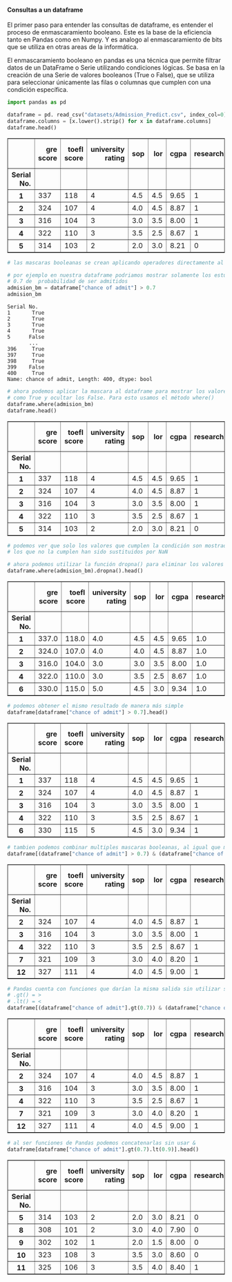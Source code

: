 #### Consultas a un dataframe

El primer paso para entender las consultas de dataframe, es entender el proceso de enmascaramiento booleano. Este es la base de la eficiencia tanto en Pandas como en Numpy. Y es analogo al enmascaramiento de bits que se utiliza en otras areas de la informática.

El enmascaramiento booleano en pandas es una técnica que permite filtrar datos de un DataFrame o Serie utilizando condiciones lógicas. Se basa en la creación de una Serie de valores booleanos (True o False), que se utiliza para seleccionar únicamente las filas o columnas que cumplen con una condición específica.


```python
import pandas as pd

dataframe = pd. read_csv("datasets/Admission_Predict.csv", index_col=0)
dataframe.columns = [x.lower().strip() for x in dataframe.columns]
dataframe.head()
```




<div>
<style scoped>
    .dataframe tbody tr th:only-of-type {
        vertical-align: middle;
    }

    .dataframe tbody tr th {
        vertical-align: top;
    }

    .dataframe thead th {
        text-align: right;
    }
</style>
<table border="1" class="dataframe">
  <thead>
    <tr style="text-align: right;">
      <th></th>
      <th>gre score</th>
      <th>toefl score</th>
      <th>university rating</th>
      <th>sop</th>
      <th>lor</th>
      <th>cgpa</th>
      <th>research</th>
      <th>chance of admit</th>
    </tr>
    <tr>
      <th>Serial No.</th>
      <th></th>
      <th></th>
      <th></th>
      <th></th>
      <th></th>
      <th></th>
      <th></th>
      <th></th>
    </tr>
  </thead>
  <tbody>
    <tr>
      <th>1</th>
      <td>337</td>
      <td>118</td>
      <td>4</td>
      <td>4.5</td>
      <td>4.5</td>
      <td>9.65</td>
      <td>1</td>
      <td>0.92</td>
    </tr>
    <tr>
      <th>2</th>
      <td>324</td>
      <td>107</td>
      <td>4</td>
      <td>4.0</td>
      <td>4.5</td>
      <td>8.87</td>
      <td>1</td>
      <td>0.76</td>
    </tr>
    <tr>
      <th>3</th>
      <td>316</td>
      <td>104</td>
      <td>3</td>
      <td>3.0</td>
      <td>3.5</td>
      <td>8.00</td>
      <td>1</td>
      <td>0.72</td>
    </tr>
    <tr>
      <th>4</th>
      <td>322</td>
      <td>110</td>
      <td>3</td>
      <td>3.5</td>
      <td>2.5</td>
      <td>8.67</td>
      <td>1</td>
      <td>0.80</td>
    </tr>
    <tr>
      <th>5</th>
      <td>314</td>
      <td>103</td>
      <td>2</td>
      <td>2.0</td>
      <td>3.0</td>
      <td>8.21</td>
      <td>0</td>
      <td>0.65</td>
    </tr>
  </tbody>
</table>
</div>




```python
# las mascaras booleanas se crean aplicando operadores directamente al dataframe

# por ejemplo en nuestra dataframe podriamos mostrar solamente los estudiantes con mas de un 
# 0.7 de  probabilidad de ser admitidos
admision_bm = dataframe["chance of admit"] > 0.7
admision_bm
```




    Serial No.
    1       True
    2       True
    3       True
    4       True
    5      False
           ...  
    396     True
    397     True
    398     True
    399    False
    400     True
    Name: chance of admit, Length: 400, dtype: bool




```python
# ahora podemos aplicar la mascara al dataframe para mostrar los valores que han sido marcados
# como True y ocultar los False. Para esto usamos el método where()
dataframe.where(admision_bm)
dataframe.head()
```




<div>
<style scoped>
    .dataframe tbody tr th:only-of-type {
        vertical-align: middle;
    }

    .dataframe tbody tr th {
        vertical-align: top;
    }

    .dataframe thead th {
        text-align: right;
    }
</style>
<table border="1" class="dataframe">
  <thead>
    <tr style="text-align: right;">
      <th></th>
      <th>gre score</th>
      <th>toefl score</th>
      <th>university rating</th>
      <th>sop</th>
      <th>lor</th>
      <th>cgpa</th>
      <th>research</th>
      <th>chance of admit</th>
    </tr>
    <tr>
      <th>Serial No.</th>
      <th></th>
      <th></th>
      <th></th>
      <th></th>
      <th></th>
      <th></th>
      <th></th>
      <th></th>
    </tr>
  </thead>
  <tbody>
    <tr>
      <th>1</th>
      <td>337</td>
      <td>118</td>
      <td>4</td>
      <td>4.5</td>
      <td>4.5</td>
      <td>9.65</td>
      <td>1</td>
      <td>0.92</td>
    </tr>
    <tr>
      <th>2</th>
      <td>324</td>
      <td>107</td>
      <td>4</td>
      <td>4.0</td>
      <td>4.5</td>
      <td>8.87</td>
      <td>1</td>
      <td>0.76</td>
    </tr>
    <tr>
      <th>3</th>
      <td>316</td>
      <td>104</td>
      <td>3</td>
      <td>3.0</td>
      <td>3.5</td>
      <td>8.00</td>
      <td>1</td>
      <td>0.72</td>
    </tr>
    <tr>
      <th>4</th>
      <td>322</td>
      <td>110</td>
      <td>3</td>
      <td>3.5</td>
      <td>2.5</td>
      <td>8.67</td>
      <td>1</td>
      <td>0.80</td>
    </tr>
    <tr>
      <th>5</th>
      <td>314</td>
      <td>103</td>
      <td>2</td>
      <td>2.0</td>
      <td>3.0</td>
      <td>8.21</td>
      <td>0</td>
      <td>0.65</td>
    </tr>
  </tbody>
</table>
</div>




```python
# podemos ver que solo los valores que cumplen la condición son mostrados, mientras que 
# los que no la cumplen han sido sustituidos por NaN

# ahora podemos utilizar la función dropna() para eliminar los valores NaN
dataframe.where(admision_bm).dropna().head()
```




<div>
<style scoped>
    .dataframe tbody tr th:only-of-type {
        vertical-align: middle;
    }

    .dataframe tbody tr th {
        vertical-align: top;
    }

    .dataframe thead th {
        text-align: right;
    }
</style>
<table border="1" class="dataframe">
  <thead>
    <tr style="text-align: right;">
      <th></th>
      <th>gre score</th>
      <th>toefl score</th>
      <th>university rating</th>
      <th>sop</th>
      <th>lor</th>
      <th>cgpa</th>
      <th>research</th>
      <th>chance of admit</th>
    </tr>
    <tr>
      <th>Serial No.</th>
      <th></th>
      <th></th>
      <th></th>
      <th></th>
      <th></th>
      <th></th>
      <th></th>
      <th></th>
    </tr>
  </thead>
  <tbody>
    <tr>
      <th>1</th>
      <td>337.0</td>
      <td>118.0</td>
      <td>4.0</td>
      <td>4.5</td>
      <td>4.5</td>
      <td>9.65</td>
      <td>1.0</td>
      <td>0.92</td>
    </tr>
    <tr>
      <th>2</th>
      <td>324.0</td>
      <td>107.0</td>
      <td>4.0</td>
      <td>4.0</td>
      <td>4.5</td>
      <td>8.87</td>
      <td>1.0</td>
      <td>0.76</td>
    </tr>
    <tr>
      <th>3</th>
      <td>316.0</td>
      <td>104.0</td>
      <td>3.0</td>
      <td>3.0</td>
      <td>3.5</td>
      <td>8.00</td>
      <td>1.0</td>
      <td>0.72</td>
    </tr>
    <tr>
      <th>4</th>
      <td>322.0</td>
      <td>110.0</td>
      <td>3.0</td>
      <td>3.5</td>
      <td>2.5</td>
      <td>8.67</td>
      <td>1.0</td>
      <td>0.80</td>
    </tr>
    <tr>
      <th>6</th>
      <td>330.0</td>
      <td>115.0</td>
      <td>5.0</td>
      <td>4.5</td>
      <td>3.0</td>
      <td>9.34</td>
      <td>1.0</td>
      <td>0.90</td>
    </tr>
  </tbody>
</table>
</div>




```python
# podemos obtener el mismo resultado de manera más simple
dataframe[dataframe["chance of admit"] > 0.7].head()
```




<div>
<style scoped>
    .dataframe tbody tr th:only-of-type {
        vertical-align: middle;
    }

    .dataframe tbody tr th {
        vertical-align: top;
    }

    .dataframe thead th {
        text-align: right;
    }
</style>
<table border="1" class="dataframe">
  <thead>
    <tr style="text-align: right;">
      <th></th>
      <th>gre score</th>
      <th>toefl score</th>
      <th>university rating</th>
      <th>sop</th>
      <th>lor</th>
      <th>cgpa</th>
      <th>research</th>
      <th>chance of admit</th>
    </tr>
    <tr>
      <th>Serial No.</th>
      <th></th>
      <th></th>
      <th></th>
      <th></th>
      <th></th>
      <th></th>
      <th></th>
      <th></th>
    </tr>
  </thead>
  <tbody>
    <tr>
      <th>1</th>
      <td>337</td>
      <td>118</td>
      <td>4</td>
      <td>4.5</td>
      <td>4.5</td>
      <td>9.65</td>
      <td>1</td>
      <td>0.92</td>
    </tr>
    <tr>
      <th>2</th>
      <td>324</td>
      <td>107</td>
      <td>4</td>
      <td>4.0</td>
      <td>4.5</td>
      <td>8.87</td>
      <td>1</td>
      <td>0.76</td>
    </tr>
    <tr>
      <th>3</th>
      <td>316</td>
      <td>104</td>
      <td>3</td>
      <td>3.0</td>
      <td>3.5</td>
      <td>8.00</td>
      <td>1</td>
      <td>0.72</td>
    </tr>
    <tr>
      <th>4</th>
      <td>322</td>
      <td>110</td>
      <td>3</td>
      <td>3.5</td>
      <td>2.5</td>
      <td>8.67</td>
      <td>1</td>
      <td>0.80</td>
    </tr>
    <tr>
      <th>6</th>
      <td>330</td>
      <td>115</td>
      <td>5</td>
      <td>4.5</td>
      <td>3.0</td>
      <td>9.34</td>
      <td>1</td>
      <td>0.90</td>
    </tr>
  </tbody>
</table>
</div>




```python
# tambien podemos combinar multiples mascaras booleanas, al igual que multiples criterios
dataframe[(dataframe["chance of admit"] > 0.7) & (dataframe["chance of admit"] < 0.9)].head()
```




<div>
<style scoped>
    .dataframe tbody tr th:only-of-type {
        vertical-align: middle;
    }

    .dataframe tbody tr th {
        vertical-align: top;
    }

    .dataframe thead th {
        text-align: right;
    }
</style>
<table border="1" class="dataframe">
  <thead>
    <tr style="text-align: right;">
      <th></th>
      <th>gre score</th>
      <th>toefl score</th>
      <th>university rating</th>
      <th>sop</th>
      <th>lor</th>
      <th>cgpa</th>
      <th>research</th>
      <th>chance of admit</th>
    </tr>
    <tr>
      <th>Serial No.</th>
      <th></th>
      <th></th>
      <th></th>
      <th></th>
      <th></th>
      <th></th>
      <th></th>
      <th></th>
    </tr>
  </thead>
  <tbody>
    <tr>
      <th>2</th>
      <td>324</td>
      <td>107</td>
      <td>4</td>
      <td>4.0</td>
      <td>4.5</td>
      <td>8.87</td>
      <td>1</td>
      <td>0.76</td>
    </tr>
    <tr>
      <th>3</th>
      <td>316</td>
      <td>104</td>
      <td>3</td>
      <td>3.0</td>
      <td>3.5</td>
      <td>8.00</td>
      <td>1</td>
      <td>0.72</td>
    </tr>
    <tr>
      <th>4</th>
      <td>322</td>
      <td>110</td>
      <td>3</td>
      <td>3.5</td>
      <td>2.5</td>
      <td>8.67</td>
      <td>1</td>
      <td>0.80</td>
    </tr>
    <tr>
      <th>7</th>
      <td>321</td>
      <td>109</td>
      <td>3</td>
      <td>3.0</td>
      <td>4.0</td>
      <td>8.20</td>
      <td>1</td>
      <td>0.75</td>
    </tr>
    <tr>
      <th>12</th>
      <td>327</td>
      <td>111</td>
      <td>4</td>
      <td>4.0</td>
      <td>4.5</td>
      <td>9.00</td>
      <td>1</td>
      <td>0.84</td>
    </tr>
  </tbody>
</table>
</div>




```python
# Pandas cuenta con funciones que darían la misma salida sin utilizar signos de compararación
# .gt() = >
# .lt() = <
dataframe[(dataframe["chance of admit"].gt(0.7)) & (dataframe["chance of admit"].lt(0.9))].head()
```




<div>
<style scoped>
    .dataframe tbody tr th:only-of-type {
        vertical-align: middle;
    }

    .dataframe tbody tr th {
        vertical-align: top;
    }

    .dataframe thead th {
        text-align: right;
    }
</style>
<table border="1" class="dataframe">
  <thead>
    <tr style="text-align: right;">
      <th></th>
      <th>gre score</th>
      <th>toefl score</th>
      <th>university rating</th>
      <th>sop</th>
      <th>lor</th>
      <th>cgpa</th>
      <th>research</th>
      <th>chance of admit</th>
    </tr>
    <tr>
      <th>Serial No.</th>
      <th></th>
      <th></th>
      <th></th>
      <th></th>
      <th></th>
      <th></th>
      <th></th>
      <th></th>
    </tr>
  </thead>
  <tbody>
    <tr>
      <th>2</th>
      <td>324</td>
      <td>107</td>
      <td>4</td>
      <td>4.0</td>
      <td>4.5</td>
      <td>8.87</td>
      <td>1</td>
      <td>0.76</td>
    </tr>
    <tr>
      <th>3</th>
      <td>316</td>
      <td>104</td>
      <td>3</td>
      <td>3.0</td>
      <td>3.5</td>
      <td>8.00</td>
      <td>1</td>
      <td>0.72</td>
    </tr>
    <tr>
      <th>4</th>
      <td>322</td>
      <td>110</td>
      <td>3</td>
      <td>3.5</td>
      <td>2.5</td>
      <td>8.67</td>
      <td>1</td>
      <td>0.80</td>
    </tr>
    <tr>
      <th>7</th>
      <td>321</td>
      <td>109</td>
      <td>3</td>
      <td>3.0</td>
      <td>4.0</td>
      <td>8.20</td>
      <td>1</td>
      <td>0.75</td>
    </tr>
    <tr>
      <th>12</th>
      <td>327</td>
      <td>111</td>
      <td>4</td>
      <td>4.0</td>
      <td>4.5</td>
      <td>9.00</td>
      <td>1</td>
      <td>0.84</td>
    </tr>
  </tbody>
</table>
</div>




```python
# al ser funciones de Pandas podemos concatenarlas sin usar &
dataframe[dataframe["chance of admit"].gt(0.7).lt(0.9)].head()
```




<div>
<style scoped>
    .dataframe tbody tr th:only-of-type {
        vertical-align: middle;
    }

    .dataframe tbody tr th {
        vertical-align: top;
    }

    .dataframe thead th {
        text-align: right;
    }
</style>
<table border="1" class="dataframe">
  <thead>
    <tr style="text-align: right;">
      <th></th>
      <th>gre score</th>
      <th>toefl score</th>
      <th>university rating</th>
      <th>sop</th>
      <th>lor</th>
      <th>cgpa</th>
      <th>research</th>
      <th>chance of admit</th>
    </tr>
    <tr>
      <th>Serial No.</th>
      <th></th>
      <th></th>
      <th></th>
      <th></th>
      <th></th>
      <th></th>
      <th></th>
      <th></th>
    </tr>
  </thead>
  <tbody>
    <tr>
      <th>5</th>
      <td>314</td>
      <td>103</td>
      <td>2</td>
      <td>2.0</td>
      <td>3.0</td>
      <td>8.21</td>
      <td>0</td>
      <td>0.65</td>
    </tr>
    <tr>
      <th>8</th>
      <td>308</td>
      <td>101</td>
      <td>2</td>
      <td>3.0</td>
      <td>4.0</td>
      <td>7.90</td>
      <td>0</td>
      <td>0.68</td>
    </tr>
    <tr>
      <th>9</th>
      <td>302</td>
      <td>102</td>
      <td>1</td>
      <td>2.0</td>
      <td>1.5</td>
      <td>8.00</td>
      <td>0</td>
      <td>0.50</td>
    </tr>
    <tr>
      <th>10</th>
      <td>323</td>
      <td>108</td>
      <td>3</td>
      <td>3.5</td>
      <td>3.0</td>
      <td>8.60</td>
      <td>0</td>
      <td>0.45</td>
    </tr>
    <tr>
      <th>11</th>
      <td>325</td>
      <td>106</td>
      <td>3</td>
      <td>3.5</td>
      <td>4.0</td>
      <td>8.40</td>
      <td>1</td>
      <td>0.52</td>
    </tr>
  </tbody>
</table>
</div>




```python

```
